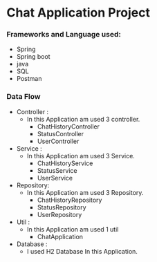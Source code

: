 # Chat Application Project
### Frameworks and Language used:
 * Spring
 * Spring boot
 * java
 * SQL
 * Postman
### Data Flow
* Controller :
  * In this Application am used 3 controller.
    * ChatHistoryController
    * StatusController
    * UserController
* Service :
  * In this Application am used 3 Service.
    * ChatHistoryService
    * StatusService
    * UserService
* Repository:
  * In this Application am used  3 Repository.
    * ChatHistoryRepository
    * StatusRepository
    * UserRepository
* Util :
  * In this Application am used 1 util
    * ChatApplication 
* Database :
  * I used H2 Database In this Application.
 
